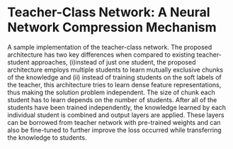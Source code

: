 # Teacher-Class Network: A Neural Network Compression Mechanism
A sample implementation of the teacher-class network. The proposed architecture has two key differences when compared to existing teacher-student approaches, (i)instead of just one student, the proposed architecture employs multiple students to learn mutually exclusive chunks of the knowledge and (ii) instead of training students on the soft labels of the teacher, this architecture tries to learn dense feature representations, thus making the solution problem independent. The size of chunk each student has to learn depends on the number of students. After all of the students have been trained independently, the knowledge learned by each individual student is combined and output layers are applied. These layers can be borrowed from teacher network with pre-trained weights and can also be fine-tuned to further improve the loss occurred while transferring the knowledge to students.
